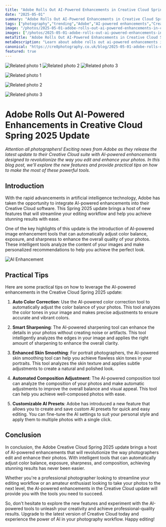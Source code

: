 ```yaml
---
title: "Adobe Rolls Out AI-Powered Enhancements in Creative Cloud Spring 2025 Update"
date: "2025-05-01"
summary: "Adobe Rolls Out AI-Powered Enhancements in Creative Cloud Spring 2025 Update - A trending topic in photography."
tags: ["photography","trending","Adobe","AI-powered enhancements","Creative Cloud","Spring 2025 update","photographers","image enhancement tools","color correction","sharpening","skin smoothing","composition adjustment"]
image: "/photos/2025-05-01-adobe-rolls-out-ai-powered-enhancements-in-creative-cloud-spring-2025-update-1.jpg"
images: ["/photos/2025-05-01-adobe-rolls-out-ai-powered-enhancements-in-creative-cloud-spring-2025-update-1.jpg","/photos/2025-05-01-adobe-rolls-out-ai-powered-enhancements-in-creative-cloud-spring-2025-update-2.jpg","/photos/2025-05-01-adobe-rolls-out-ai-powered-enhancements-in-creative-cloud-spring-2025-update-3.jpg"]
metaTitle: "Adobe Rolls Out AI-Powered Enhancements in Creative Cloud Spring 2025 Update | cre8 Photography"
metaDescription: "Learn about adobe rolls out ai-powered enhancements in creative cloud spring 2025 update in photography with practical tips and insights."
canonical: "https://cre8photography.co.uk/blog/2025-05-01-adobe-rolls-out-ai-powered-enhancements-in-creative-cloud-spring-2025-update"
featured: true
---
```


<!-- Gallery as HTML -->

<div class="grid grid-cols-1 sm:grid-cols-2 md:grid-cols-3 gap-4">
  <img src="/photos/2025-05-01-adobe-rolls-out-ai-powered-enhancements-in-creative-cloud-spring-2025-update-1.jpg" alt="Related photo 1" class="w-full rounded-lg" />
<img src="/photos/2025-05-01-adobe-rolls-out-ai-powered-enhancements-in-creative-cloud-spring-2025-update-2.jpg" alt="Related photo 2" class="w-full rounded-lg" />
<img src="/photos/2025-05-01-adobe-rolls-out-ai-powered-enhancements-in-creative-cloud-spring-2025-update-3.jpg" alt="Related photo 3" class="w-full rounded-lg" />
</div>


<!-- Gallery as Markdown -->
![Related photo 1](/photos/2025-05-01-adobe-rolls-out-ai-powered-enhancements-in-creative-cloud-spring-2025-update-1.jpg)


![Related photo 2](/photos/2025-05-01-adobe-rolls-out-ai-powered-enhancements-in-creative-cloud-spring-2025-update-2.jpg)


![Related photo 3](/photos/2025-05-01-adobe-rolls-out-ai-powered-enhancements-in-creative-cloud-spring-2025-update-3.jpg)



# Adobe Rolls Out AI-Powered Enhancements in Creative Cloud Spring 2025 Update

*Attention all photographers! Exciting news from Adobe as they release the latest update to their Creative Cloud suite with AI-powered enhancements designed to revolutionize the way you edit and enhance your photos. In this blog post, we'll explore the new features and provide practical tips on how to make the most of these powerful tools.*

## Introduction

With the rapid advancements in artificial intelligence technology, Adobe has taken the opportunity to integrate AI-powered enhancements into their Creative Cloud software. This Spring 2025 update brings a host of new features that will streamline your editing workflow and help you achieve stunning results with ease.

One of the key highlights of this update is the introduction of AI-powered image enhancement tools that can automatically adjust color balance, exposure, and sharpness to enhance the overall quality of your photos. These intelligent tools analyze the content of your images and make personalized recommendations to help you achieve the perfect look.

![AI Enhancement](/path/to/ai-enhancement.jpg)

## Practical Tips

Here are some practical tips on how to leverage the AI-powered enhancements in the Creative Cloud Spring 2025 update:

1. **Auto Color Correction**: Use the AI-powered color correction tool to automatically adjust the color balance of your photos. This tool analyzes the color tones in your image and makes precise adjustments to ensure accurate and vibrant colors.

2. **Smart Sharpening**: The AI-powered sharpening tool can enhance the details in your photos without creating noise or artifacts. This tool intelligently analyzes the edges in your image and applies the right amount of sharpening to enhance the overall clarity.

3. **Enhanced Skin Smoothing**: For portrait photographers, the AI-powered skin smoothing tool can help you achieve flawless skin tones in your portraits. This tool analyzes the skin texture and applies subtle adjustments to create a natural and polished look.

4. **Automated Composition Adjustment**: The AI-powered composition tool can analyze the composition of your photos and make automatic adjustments to improve the overall balance and visual appeal. This tool can help you achieve well-composed photos with ease.

5. **Customizable AI Presets**: Adobe has introduced a new feature that allows you to create and save custom AI presets for quick and easy editing. You can fine-tune the AI settings to suit your personal style and apply them to multiple photos with a single click.

## Conclusion

In conclusion, the Adobe Creative Cloud Spring 2025 update brings a host of AI-powered enhancements that will revolutionize the way photographers edit and enhance their photos. With intelligent tools that can automatically adjust color balance, exposure, sharpness, and composition, achieving stunning results has never been easier.

Whether you're a professional photographer looking to streamline your editing workflow or an amateur enthusiast looking to take your photos to the next level, the AI-powered enhancements in the Creative Cloud update will provide you with the tools you need to succeed.

So, don't hesitate to explore the new features and experiment with the AI-powered tools to unleash your creativity and achieve professional-quality results. Upgrade to the latest version of Creative Cloud today and experience the power of AI in your photography workflow. Happy editing!

